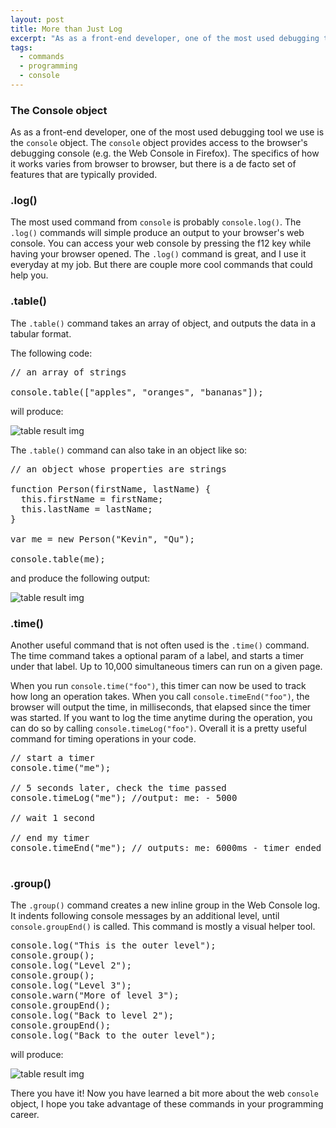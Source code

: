 ```yaml
---
layout: post
title: More than Just Log
excerpt: "As as a front-end developer, one of the most used debugging tool we use is the console object. The console object   provides access to..."
tags:
  - commands
  - programming
  - console
---
```


### The Console object
As as a front-end developer, one of the most used debugging tool we use is the <code>console</code> object.
The <code>console</code> object provides access to the browser's debugging console (e.g. the Web Console in Firefox). 
The specifics of how it works varies from browser to browser, but there is a de facto set of features that are typically 
provided. 

### .log()
The most used command from <code>console</code> is probably <code>console.log()</code>. The <code>.log()</code> commands will
simple produce an output to your browser's web console. You can access your web console by pressing the f12 key while having
your browser opened. The <code>.log()</code> command is great, and I use it everyday at my job. But there are couple more cool
commands that could help you.

### .table()
The <code>.table()</code> command takes an array of object, and outputs the data in a tabular format.

The following code:
<pre>
// an array of strings

console.table(["apples", "oranges", "bananas"]);
</pre>

will produce:

![table result img](https://mdn.mozillademos.org/files/8567/console-table-array.png "result table")

The <code>.table()</code> command can also take in an object like so:

<pre>// an object whose properties are strings

function Person(firstName, lastName) {
  this.firstName = firstName;
  this.lastName = lastName;
}

var me = new Person("Kevin", "Qu");

console.table(me);
</pre>

and produce the following output:

![table result img](https://mdn.mozillademos.org/files/8559/console-table-simple-object.png "result table")


### .time()
Another useful command that is not often used is the <code>.time()</code> command. The time command takes a optional
param of a label, and starts a timer under that label. Up to 10,000 simultaneous timers can run on a given page.

When you run <code>console.time("foo")</code>, this timer can now be used to track how long an operation takes. When you call <code>console.timeEnd("foo")</code>, the browser will output the time, in milliseconds, that elapsed since the timer was started. If you want to log the time anytime during the operation, you can do so by calling <code>console.timeLog("foo")</code>. Overall it is a pretty useful command for timing operations in your code.

<pre>
// start a timer
console.time("me");

// 5 seconds later, check the time passed
console.timeLog("me"); //output: me: - 5000

// wait 1 second

// end my timer
console.timeEnd("me"); // outputs: me: 6000ms - timer ended

</pre>

### .group()
The <code>.group()</code> command creates a new inline group in the Web Console log. It indents following 
console messages by an additional level, until <code>console.groupEnd()</code> is called. This command is 
mostly a visual helper tool.

<pre>
console.log("This is the outer level");
console.group();
console.log("Level 2");
console.group();
console.log("Level 3");
console.warn("More of level 3");
console.groupEnd();
console.log("Back to level 2");
console.groupEnd();
console.log("Back to the outer level");
</pre>

will produce:

![table result img](https://mdn.mozillademos.org/files/3604/nesting.png "result table")

There you have it! Now you have learned a bit more about the web <code>console</code> object, I hope you take advantage of these commands in your programming career.
